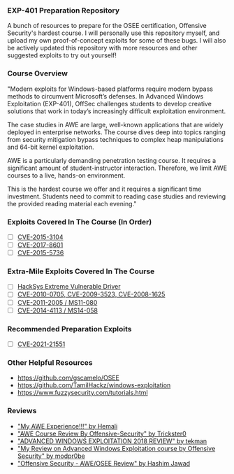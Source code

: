 ### EXP-401 Preparation Repository
 A bunch of resources to prepare for the OSEE certification, Offensive Security's hardest course. I will personally use this repository myself, and upload my own proof-of-concept exploits for some of these bugs. I will also be actively updated this repository with more resources and other suggested exploits to try out yourself!

### Course Overview
 "Modern exploits for Windows-based platforms require modern bypass methods to circumvent Microsoft’s defenses. In Advanced Windows Exploitation (EXP-401), OffSec challenges students to develop creative solutions that work in today’s increasingly difficult exploitation environment.

 The case studies in AWE are large, well-known applications that are widely deployed in enterprise networks. The course dives deep into topics ranging from security mitigation bypass techniques to complex heap manipulations and 64-bit kernel exploitation.

 AWE is a particularly demanding penetration testing course. It requires a significant amount of student-instructor interaction. Therefore, we limit AWE courses to a live, hands-on environment.

 This is the hardest course we offer and it requires a significant time investment. Students need to commit to reading case studies and reviewing the provided reading material each evening."
 
### Exploits Covered In The Course (In Order)
- [ ] [CVE-2015-3104](https://www.cvedetails.com/cve/CVE-2015-3104/)
- [ ] [CVE-2017-8601](https://www.exploit-db.com/exploits/42479)
- [ ] [CVE-2015-5736](https://www.exploit-db.com/exploits/41721)

### Extra-Mile Exploits Covered In The Course
- [ ] [HackSys Extreme Vulnerable Driver](https://github.com/hacksysteam/HackSysExtremeVulnerableDriver)
- [ ] [CVE-2010-0705, CVE-2009-3523, CVE-2008-1625](https://www.exploit-db.com/exploits/12406)
- [ ] [CVE-2011-2005 / MS11-080](https://www.exploit-db.com/exploits/18176)
- [ ] [CVE-2014-4113 / MS14-058](https://www.exploit-db.com/exploits/37064)

### Recommended Preparation Exploits
- [ ] [CVE-2021-21551](https://www.crowdstrike.com/blog/cve-2021-21551-learning-through-exploitation/)

### Other Helpful Resources
- https://github.com/gscamelo/OSEE
- https://github.com/TamilHackz/windows-exploitation
- https://www.fuzzysecurity.com/tutorials.html

### Reviews
- ["My AWE Experience!!!" by Hemali](https://infosecflash.com/2018/11/04/my-awe-experience/)
- ["AWE Course Review By Offensive-Security" by Trickster0](https://trickster0.wordpress.com/2018/10/27/awe-course-review-by-offensive-security/)
- ["ADVANCED WINDOWS EXPLOITATION 2018 REVIEW" by tekman](https://www.oppositionsecurity.com/advanced-windows-exploitation-2018-review/)
- ["My Review on Advanced Windows Exploitation course by Offensive Security" by modpr0be](https://blog.modpr0.be/2019/06/04/my-review-on-advanced-windows-exploitation-course-by-offensive-security/)
- ["Offensive Security - AWE/OSEE Review" by Hashim Jawad](https://ihack4falafel.github.io/Offensive-Security-AWEOSEE-Review/)
